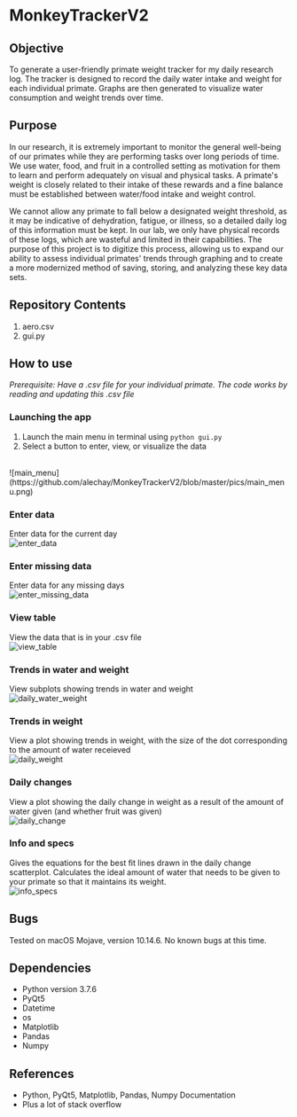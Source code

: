 # MonkeyTrackerV2
 
## Objective

To generate a user-friendly primate weight tracker for my daily research log. The tracker is designed to record the daily water intake and weight for each individual primate. Graphs are then generated to visualize water consumption and weight trends over time.

## Purpose

In our research, it is extremely important to monitor the general well-being of our primates while they are performing tasks over long periods of time. We use water, food, and fruit in a controlled setting as motivation for them to learn and perform adequately on visual and physical tasks. A primate's weight is closely related to their intake of these rewards and a fine balance must be established between water/food intake and weight control. 

We cannot allow any primate to fall below a designated weight threshold, as it may be indicative of dehydration, fatigue, or illness, so a detailed daily log of this information must be kept. In our lab, we only have physical records of these logs, which are wasteful and limited in their capabilities. The purpose of this project is to digitize this process, allowing us to expand our ability to assess individual primates' trends through graphing and to create a more modernized method of saving, storing, and analyzing these key data sets.

## Repository Contents

1. aero.csv
2. gui.py

## How to use

*Prerequisite: Have a .csv file for your individual primate. The code works by reading and updating this .csv file*

### Launching the app

1. Launch the main menu in terminal using
`python gui.py`
2. Select a button to enter, view, or visualize the data
<br>
![main_menu](https://github.com/alechay/MonkeyTrackerV2/blob/master/pics/main_menu.png)

### Enter data

Enter data for the current day
<br>
![enter_data](https://github.com/alechay/MonkeyTrackerV2/blob/master/pics/enter_data.png)

### Enter missing data

Enter data for any missing days
<br>
![enter_missing_data](https://github.com/alechay/MonkeyTrackerV2/blob/master/pics/enter_missing_data.png?raw=true)

### View table

View the data that is in your .csv file
<br>
![view_table](https://github.com/alechay/MonkeyTrackerV2/blob/master/pics/view_table.png?raw=true)

### Trends in water and weight

View subplots showing trends in water and weight
<br>
![daily_water_weight](https://github.com/alechay/MonkeyTrackerV2/blob/master/pics/daily_water_weight.png?raw=true)

### Trends in weight

View a plot showing trends in weight, with the size of the dot corresponding to the amount of water receieved
<br>
![daily_weight](https://github.com/alechay/MonkeyTrackerV2/blob/master/pics/daily_weight.png?raw=true)

### Daily changes

View a plot showing the daily change in weight as a result of the amount of water given (and whether fruit was given)
<br>
![daily_change](https://github.com/alechay/MonkeyTrackerV2/blob/master/pics/daily_change.png?raw=true)

### Info and specs
Gives the equations for the best fit lines drawn in the daily change scatterplot. Calculates the ideal amount of water that needs to be given to your primate so that it maintains its weight.
<br>
![info_specs](https://github.com/alechay/MonkeyTrackerV2/blob/master/pics/info_specs.png?raw=true)

## Bugs
Tested on macOS Mojave, version 10.14.6. No known bugs at this time.

## Dependencies
* Python version 3.7.6
* PyQt5
* Datetime
* os
* Matplotlib
* Pandas
* Numpy

## References
* Python, PyQt5, Matplotlib, Pandas, Numpy Documentation
* Plus a lot of stack overflow
